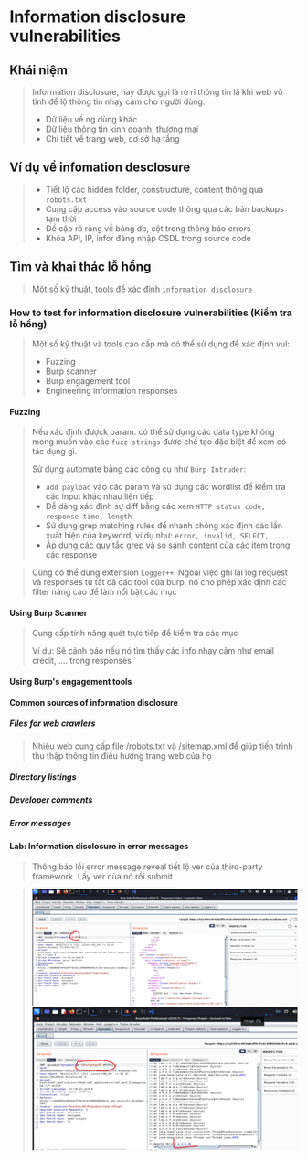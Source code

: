 # Information disclosure vulnerabilities

## Khái niệm

> Information disclosure, hay được gọi là rò rỉ thông tin là khi web vô tình để lộ thông tin nhạy cảm cho người dùng.
>
> - Dữ liệu về ng dùng khác
> - Dữ liệu thông tin kinh doanh, thương mại
> - Chi tiết về trang web, cơ sở hạ tầng

## Ví dụ về infomation desclosure

> - Tiết lộ các hidden folder, constructure, content thông qua `robots.txt`
> - Cung cập access vào source code thông qua các bản backups tạm thời
> - Đề cập rõ ràng về bảng db, cột trong thông báo errors
> - Khóa API, IP, infor đăng nhập CSDL trong source code

## Tìm và khai thác lỗ hổng

> Một số kỹ thuật, tools để xác định `information disclosure`

### How to test for information disclosure vulnerabilities (Kiểm tra lỗ hổng)

> Một số kỹ thuật và tools cao cấp mà có thể sử dụng để xác định vul:
>
> - Fuzzing
> - Burp scanner
> - Burp engagement tool
> - Engineering information responses

#### Fuzzing

> Nếu xác định đượck param. có thể sử dụng các data type không mong muốn vào các `fuzz strings` được chế tạo đặc biệt để xem có tác dụng gì.
>
> Sử dụng automate bằng các công cụ như `Burp Intruder`:
>
> - `add payload` vào các param và sử dụng các wordlist để kiểm tra các input khác nhau liên tiếp
> - Dễ dàng xác định sự diff bằng các xem `HTTP status code, response time, length`
> - Sử dụng grep matching rules để nhanh chóng xác định các lần xuất hiện của keyword, ví dụ như: `error, invalid, SELECT, ....`
> - Áp dụng các quy tắc grep và so sánh content của các item trong các response

> Cũng có thể dùng extension `Logger++`. Ngoài việc ghi lại log request và responses từ tất cả các tool của burp, nó cho phép xác định các filter nâng cao để làm nổi bật các mục

#### Using Burp Scanner

> Cung cấp tính năng quét trực tiếp để kiểm tra các mục
>
> Ví dụ: Sẽ cảnh báo nếu nó tìm thấy các info nhạy cảm như email credit, .... trong responses

#### Using Burp's engagement tools

#### Common sources of information disclosure

##### Files for web crawlers

> Nhiều web cung cấp file /robots.txt và /sitemap.xml để giúp tiến trình thu thập thông tin điều hướng trang web của họ

##### Directory listings

##### Developer comments

##### Error messages

#### Lab: Information disclosure in error messages

> Thông báo lỗi error message reveal tiết lộ ver của third-party framework. Lấy ver của nó rồi submit

> ![img](../asset/information-disclosure-1-Information-disclosure-in-error-messages-0.png) ![img](../asset/information-disclosure-1-Information-disclosure-in-error-messages-1.png)

